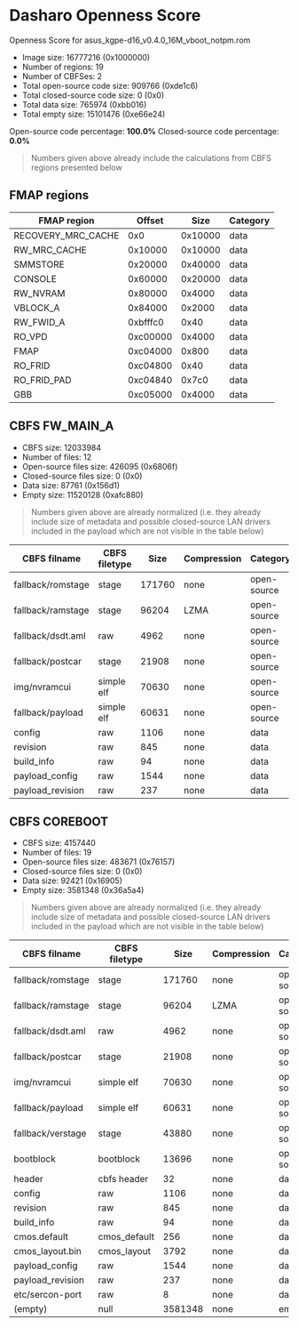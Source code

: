 # Dasharo Openness Score

Openness Score for asus_kgpe-d16_v0.4.0_16M_vboot_notpm.rom

* Image size: 16777216 (0x1000000)
* Number of regions: 19
* Number of CBFSes: 2
* Total open-source code size: 909766 (0xde1c6)
* Total closed-source code size: 0 (0x0)
* Total data size: 765974 (0xbb016)
* Total empty size: 15101476 (0xe66e24)

Open-source code percentage: **100.0%**
Closed-source code percentage: **0.0%**

> Numbers given above already include the calculations from CBFS regions
> presented below

## FMAP regions

| FMAP region | Offset | Size | Category |
| ----------- | ------ | ---- | -------- |
| RECOVERY_MRC_CACHE | 0x0 | 0x10000 | data |
| RW_MRC_CACHE | 0x10000 | 0x10000 | data |
| SMMSTORE | 0x20000 | 0x40000 | data |
| CONSOLE | 0x60000 | 0x20000 | data |
| RW_NVRAM | 0x80000 | 0x4000 | data |
| VBLOCK_A | 0x84000 | 0x2000 | data |
| RW_FWID_A | 0xbfffc0 | 0x40 | data |
| RO_VPD | 0xc00000 | 0x4000 | data |
| FMAP | 0xc04000 | 0x800 | data |
| RO_FRID | 0xc04800 | 0x40 | data |
| RO_FRID_PAD | 0xc04840 | 0x7c0 | data |
| GBB | 0xc05000 | 0x4000 | data |

## CBFS FW_MAIN_A

* CBFS size: 12033984
* Number of files: 12
* Open-source files size: 426095 (0x6806f)
* Closed-source files size: 0 (0x0)
* Data size: 87761 (0x156d1)
* Empty size: 11520128 (0xafc880)

> Numbers given above are already normalized (i.e. they already include size
> of metadata and possible closed-source LAN drivers included in the payload
 > which are not visible in the table below)

| CBFS filname | CBFS filetype | Size | Compression | Category |
| ------------ | ------------- | ---- | ----------- | -------- |
| fallback/romstage | stage | 171760 | none | open-source |
| fallback/ramstage | stage | 96204 | LZMA | open-source |
| fallback/dsdt.aml | raw | 4962 | none | open-source |
| fallback/postcar | stage | 21908 | none | open-source |
| img/nvramcui | simple elf | 70630 | none | open-source |
| fallback/payload | simple elf | 60631 | none | open-source |
| config | raw | 1106 | none | data |
| revision | raw | 845 | none | data |
| build_info | raw | 94 | none | data |
| payload_config | raw | 1544 | none | data |
| payload_revision | raw | 237 | none | data |

## CBFS COREBOOT

* CBFS size: 4157440
* Number of files: 19
* Open-source files size: 483671 (0x76157)
* Closed-source files size: 0 (0x0)
* Data size: 92421 (0x16905)
* Empty size: 3581348 (0x36a5a4)

> Numbers given above are already normalized (i.e. they already include size
> of metadata and possible closed-source LAN drivers included in the payload
 > which are not visible in the table below)

| CBFS filname | CBFS filetype | Size | Compression | Category |
| ------------ | ------------- | ---- | ----------- | -------- |
| fallback/romstage | stage | 171760 | none | open-source |
| fallback/ramstage | stage | 96204 | LZMA | open-source |
| fallback/dsdt.aml | raw | 4962 | none | open-source |
| fallback/postcar | stage | 21908 | none | open-source |
| img/nvramcui | simple elf | 70630 | none | open-source |
| fallback/payload | simple elf | 60631 | none | open-source |
| fallback/verstage | stage | 43880 | none | open-source |
| bootblock | bootblock | 13696 | none | open-source |
| header | cbfs header | 32 | none | data |
| config | raw | 1106 | none | data |
| revision | raw | 845 | none | data |
| build_info | raw | 94 | none | data |
| cmos.default | cmos_default | 256 | none | data |
| cmos_layout.bin | cmos_layout | 3792 | none | data |
| payload_config | raw | 1544 | none | data |
| payload_revision | raw | 237 | none | data |
| etc/sercon-port | raw | 8 | none | data |
| (empty) | null | 3581348 | none | empty |
